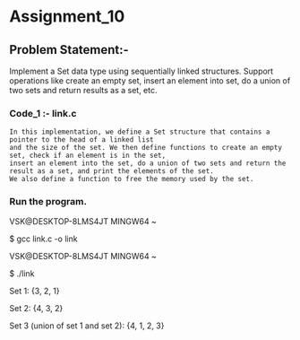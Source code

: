 
# Assignment_10

## Problem Statement:-

Implement a Set data type using sequentially linked structures. Support operations like create 
an empty set, insert an element into set, do a union of two sets and return results as a set, etc. 

### Code_1 :- link.c
    
    In this implementation, we define a Set structure that contains a pointer to the head of a linked list 
    and the size of the set. We then define functions to create an empty set, check if an element is in the set, 
    insert an element into the set, do a union of two sets and return the result as a set, and print the elements of the set. 
    We also define a function to free the memory used by the set.



### Run the program.

  VSK@DESKTOP-8LMS4JT MINGW64 ~
  
  $ gcc link.c -o link

  VSK@DESKTOP-8LMS4JT MINGW64 ~
  
  $ ./link
  
  Set 1: {3, 2, 1}
  
  Set 2: {4, 3, 2}
  
  Set 3 (union of set 1 and set 2): {4, 1, 2, 3}
